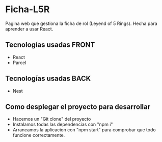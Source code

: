 # Ficha-L5R
Pagina web que gestiona la ficha de rol (Leyend of 5 Rings). Hecha para aprender a usar React.

## Tecnologías usadas FRONT
* React
* Parcel

## Tecnologías usadas BACK
* Nest

## Como desplegar el proyecto para desarrollar
* Hacemos un "Git clone" del proyecto
* Instalamos todas las dependencias con "npm i"
* Arrancamos la aplicacion con "npm start" para comprobar que todo funcione correctamente.